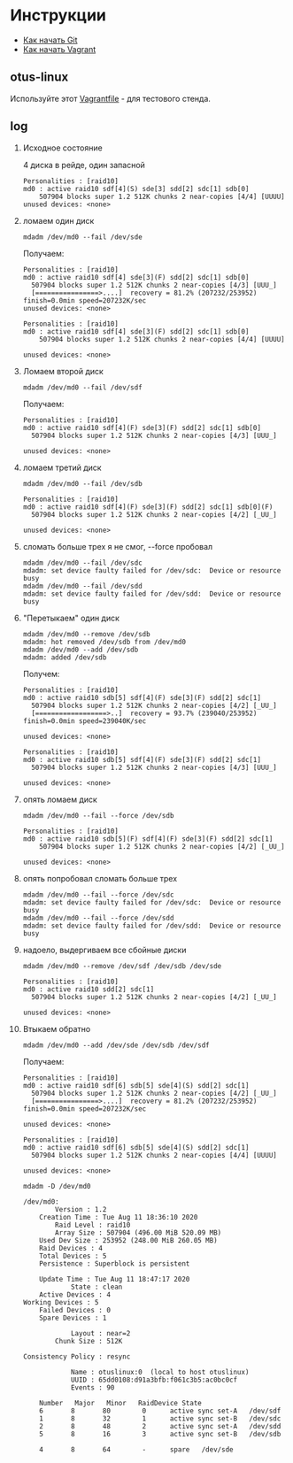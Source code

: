 # Инструкции

* [Как начать Git](git_quick_start.md)
* [Как начать Vagrant](vagrant_quick_start.md)

## otus-linux

Используйте этот [Vagrantfile](Vagrantfile) - для тестового стенда.

## log

1. Исходное состояние
    
    4 диска в рейде, один запасной
    ```
    Personalities : [raid10] 
    md0 : active raid10 sdf[4](S) sde[3] sdd[2] sdc[1] sdb[0]
        507904 blocks super 1.2 512K chunks 2 near-copies [4/4] [UUUU]      
    unused devices: <none>
    ```

1. ломаем один диск

    ```
    mdadm /dev/md0 --fail /dev/sde
    ```

    Получаем:

    ```
    Personalities : [raid10] 
    md0 : active raid10 sdf[4] sde[3](F) sdd[2] sdc[1] sdb[0]
      507904 blocks super 1.2 512K chunks 2 near-copies [4/3] [UUU_]
      [================>....]  recovery = 81.2% (207232/253952) finish=0.0min speed=207232K/sec
    unused devices: <none>
    
    Personalities : [raid10] 
    md0 : active raid10 sdf[4] sde[3](F) sdd[2] sdc[1] sdb[0]
        507904 blocks super 1.2 512K chunks 2 near-copies [4/4] [UUUU]
        
    unused devices: <none>
    ```

1. Ломаем второй диск
    ```
    mdadm /dev/md0 --fail /dev/sdf
    ```
    
    Получаем:
    
    ```
    Personalities : [raid10] 
    md0 : active raid10 sdf[4](F) sde[3](F) sdd[2] sdc[1] sdb[0]
      507904 blocks super 1.2 512K chunks 2 near-copies [4/3] [UUU_]
      
    unused devices: <none>
    ```

1. ломаем третий диск

    ```
    mdadm /dev/md0 --fail /dev/sdb
    ```

    ```
    Personalities : [raid10] 
    md0 : active raid10 sdf[4](F) sde[3](F) sdd[2] sdc[1] sdb[0](F)
      507904 blocks super 1.2 512K chunks 2 near-copies [4/2] [_UU_]
      
    unused devices: <none>
    ```

1. сломать больше трех я не смог, --force пробовал
    ```
    mdadm /dev/md0 --fail /dev/sdc
    mdadm: set device faulty failed for /dev/sdc:  Device or resource busy
    mdadm /dev/md0 --fail /dev/sdd
    mdadm: set device faulty failed for /dev/sdd:  Device or resource busy
    ```

1. "Перетыкаем" один диск
    ```
    mdadm /dev/md0 --remove /dev/sdb 
    mdadm: hot removed /dev/sdb from /dev/md0
    mdadm /dev/md0 --add /dev/sdb 
    mdadm: added /dev/sdb
    ```
    
    Получем:
    ```
    Personalities : [raid10] 
    md0 : active raid10 sdb[5] sdf[4](F) sde[3](F) sdd[2] sdc[1]
      507904 blocks super 1.2 512K chunks 2 near-copies [4/2] [_UU_]
      [==================>..]  recovery = 93.7% (239040/253952) finish=0.0min speed=239040K/sec
      
    unused devices: <none>

    Personalities : [raid10] 
    md0 : active raid10 sdb[5] sdf[4](F) sde[3](F) sdd[2] sdc[1]
      507904 blocks super 1.2 512K chunks 2 near-copies [4/3] [UUU_]
      
    unused devices: <none>
    ```

1. опять ломаем диск

    ```
    mdadm /dev/md0 --fail --force /dev/sdb
    ```

    ```
    Personalities : [raid10] 
    md0 : active raid10 sdb[5](F) sdf[4](F) sde[3](F) sdd[2] sdc[1]
        507904 blocks super 1.2 512K chunks 2 near-copies [4/2] [_UU_]
        
    unused devices: <none>
    ```

1. опять попробовал сломать больше трех
    ```
    mdadm /dev/md0 --fail --force /dev/sdc
    mdadm: set device faulty failed for /dev/sdc:  Device or resource busy
    mdadm /dev/md0 --fail --force /dev/sdd
    mdadm: set device faulty failed for /dev/sdd:  Device or resource busy
    ```

1. надоело, выдергиваем все сбойные диски

    ```
    mdadm /dev/md0 --remove /dev/sdf /dev/sdb /dev/sde
    ```

    ```
    Personalities : [raid10] 
    md0 : active raid10 sdd[2] sdc[1]
      507904 blocks super 1.2 512K chunks 2 near-copies [4/2] [_UU_]
      
    unused devices: <none>
    ```

2. Втыкаем обратно

    ```
    mdadm /dev/md0 --add /dev/sde /dev/sdb /dev/sdf
    ```

    Получаем:

    ```
    Personalities : [raid10] 
    md0 : active raid10 sdf[6] sdb[5] sde[4](S) sdd[2] sdc[1]
      507904 blocks super 1.2 512K chunks 2 near-copies [4/2] [_UU_]
      [================>....]  recovery = 81.2% (207232/253952) finish=0.0min speed=207232K/sec
      
    unused devices: <none>

    Personalities : [raid10] 
    md0 : active raid10 sdf[6] sdb[5] sde[4](S) sdd[2] sdc[1]
      507904 blocks super 1.2 512K chunks 2 near-copies [4/4] [UUUU]
      
    unused devices: <none>
    ```
    
    ```
    mdadm -D /dev/md0
    ```
    
    ```
    /dev/md0:
            Version : 1.2
        Creation Time : Tue Aug 11 18:36:10 2020
            Raid Level : raid10
            Array Size : 507904 (496.00 MiB 520.09 MB)
        Used Dev Size : 253952 (248.00 MiB 260.05 MB)
        Raid Devices : 4
        Total Devices : 5
        Persistence : Superblock is persistent

        Update Time : Tue Aug 11 18:47:17 2020
                State : clean 
        Active Devices : 4
    Working Devices : 5
        Failed Devices : 0
        Spare Devices : 1

                Layout : near=2
            Chunk Size : 512K

    Consistency Policy : resync

                Name : otuslinux:0  (local to host otuslinux)
                UUID : 65dd0108:d91a3bfb:f061c3b5:ac0bc0cf
                Events : 90

        Number   Major   Minor   RaidDevice State
        6       8       80        0      active sync set-A   /dev/sdf
        1       8       32        1      active sync set-B   /dev/sdc
        2       8       48        2      active sync set-A   /dev/sdd
        5       8       16        3      active sync set-B   /dev/sdb

        4       8       64        -      spare   /dev/sde
    ```
